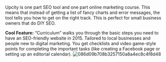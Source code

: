 Upcity is one part SEO tool and one part online marketing course.
This means that instead of getting a list of fancy charts and error messages, the tool tells you how to get on the right track. This is perfect for small business owners that do DIY SEO.

**Cool Feature:** “Curriculum” walks you through the basic steps you need to have an SEO-friendly website in 2015. Tailored to local businesses and people new to digital marketing. You get checklists and video game-style points for completing the important tasks (like creating a Facebook page or setting up an editorial calendar).
![086d09b708b3257150a8a4ec8c4f8d48](https://user-images.githubusercontent.com/81485117/112768887-1057e800-8fd3-11eb-9828-a1da3c94b9f5.png)
